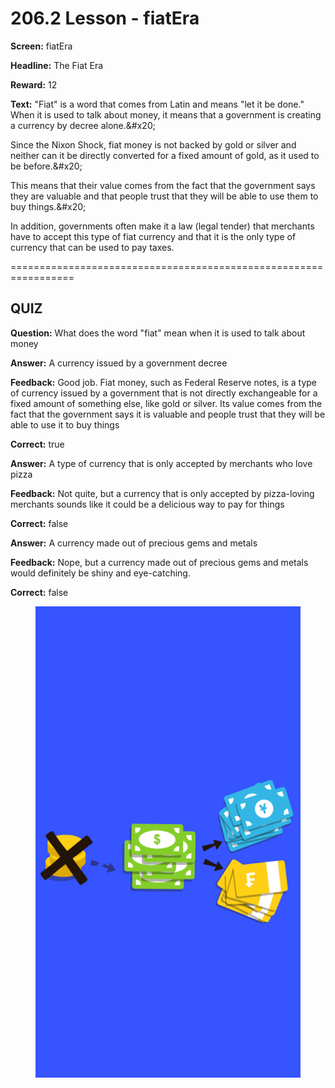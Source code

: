 # 206.2 Lesson - fiatEra

**Screen:** fiatEra

**Headline:** The Fiat Era

**Reward:** 12

**Text:** &quot;Fiat&quot; is a word that comes from Latin and means &quot;let it be done.&quot; When it is used to talk about money, it means that a government is creating a currency by decree alone.&amp;#x20;

Since the Nixon Shock, fiat money is not backed by gold or silver and neither can it be directly converted for a fixed amount of gold, as it used to be before.&amp;#x20;

This means that their value comes from the fact that the government says they are valuable and that people trust that they will be able to use them to buy things.&amp;#x20;

In addition, governments often make it a law (legal tender) that merchants have to accept this type of fiat currency and that it is the only type of currency that can be used to pay taxes.


=================================================================

## QUIZ

**Question:** What does the word &quot;fiat&quot; mean when it is used to talk about money


**Answer:** A currency issued by a government decree

**Feedback:** Good job. Fiat money, such as Federal Reserve notes, is a type of currency issued by a government that is not directly exchangeable for a fixed amount of something else, like gold or silver. Its value comes from the fact that the government says it is valuable and people trust that they will be able to use it to buy things

**Correct:** true

**Answer:** A type of currency that is only accepted by merchants who love pizza

**Feedback:** Not quite, but a currency that is only accepted by pizza-loving merchants sounds like it could be a delicious way to pay for things

**Correct:** false

**Answer:** A currency made out of precious gems and metals

**Feedback:** Nope, but a currency made out of precious gems and metals would definitely be shiny and eye-catching.

**Correct:** false


<figure><img src="../.gitbook/assets/206-02.png" alt=""><figcaption></figcaption></figure>

